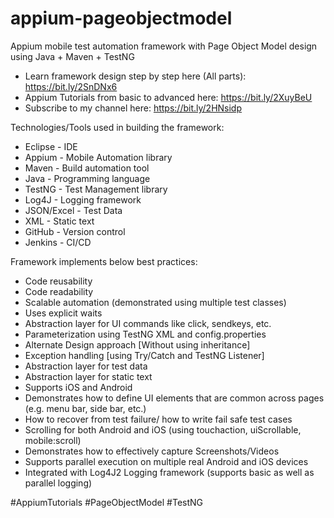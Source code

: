 # appium-pageobjectmodel
Appium mobile test automation framework with Page Object Model design using Java + Maven + TestNG

- Learn framework design step by step here (All parts): https://bit.ly/2SnDNx6
- Appium Tutorials from basic to advanced here: https://bit.ly/2XuyBeU
- Subscribe to my channel here: https://bit.ly/2HNsidp

Technologies/Tools used in building the framework:
- Eclipse - IDE
- Appium - Mobile Automation library
- Maven - Build automation tool
- Java - Programming language
- TestNG - Test Management library
- Log4J - Logging framework
- JSON/Excel - Test Data
- XML - Static text
- GitHub - Version control
- Jenkins - CI/CD

Framework implements below best practices:
- Code reusability
- Code readability
- Scalable automation (demonstrated using multiple test classes)
- Uses explicit waits
- Abstraction layer for UI commands like click, sendkeys, etc.
- Parameterization using TestNG XML and config.properties
- Alternate Design approach [Without using inheritance]
- Exception handling [using Try/Catch and TestNG Listener]
- Abstraction layer for test data
- Abstraction layer for static text
- Supports iOS and Android
- Demonstrates how to define UI elements that are common across pages (e.g. menu bar, side bar, etc.)
- How to recover from test failure/ how to write fail safe test cases
- Scrolling for both Android and iOS (using touchaction, uiScrollable, mobile:scroll)
- Demonstrates how to effectively capture Screenshots/Videos
- Supports parallel execution on multiple real Android and iOS devices
- Integrated with Log4J2 Logging framework (supports basic as well as parallel logging)

#AppiumTutorials #PageObjectModel #TestNG
